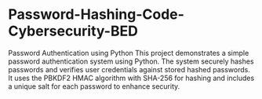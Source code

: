 # Password-Hashing-Code-Cybersecurity-BED
Password Authentication using Python This project demonstrates a simple password authentication system using Python. The system securely hashes passwords and verifies user credentials against stored hashed passwords. It uses the PBKDF2 HMAC algorithm with SHA-256 for hashing and includes a unique salt for each password to enhance security.
